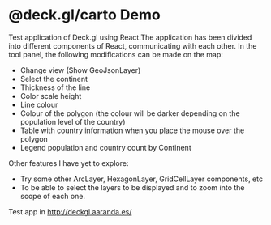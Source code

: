 # @deck.gl/carto Demo

Test application of Deck.gl using React.The application has been divided into different components of React, communicating with each other. In the tool panel, the following modifications can be made on the map:

* Change view (Show GeoJsonLayer)
* Select the continent 
* Thickness of the line
* Color scale height
* Line colour
* Colour of the polygon (the colour will be darker depending on the population level of the country)
* Table with country information when you place the mouse over the polygon
* Legend population and country count by Continent
  
Other features I have yet to explore:

* Try some other ArcLayer, HexagonLayer, GridCellLayer components, etc
* To be able to select the layers to be displayed and to zoom into the scope of each one.


Test app in http://deckgl.aaranda.es/

